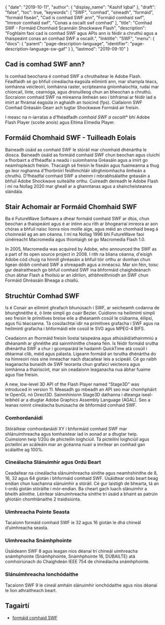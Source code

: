 {
  "date": "2019-10-11",
  "author": {
    "display_name": "Kashif Iqbal"
},
  "draft": "false",
  "toc": true,
  "keywords": [
"SWF",
"comhad",
"síneadh",
"formáid",
"formáid físeán",
"Cad is comhad SWF ann",
"Formáid comhaid swf",
"Imreoir comhaid swf",
"Conas a oscailt swf comhad"
],
  "title": "Comhad SWF - Formáid Chomhaid Scannáin Shockwave Flash",
  "description": "Foghlaim faoi cad is comhad SWF agus APIs ann is féidir a chruthú agus a thaispeáint conas an comhad SWF a oscailt.",
  "linktitle": "SWF",
  "menu": {
    "docs": {
      "parent": "page-description-language",
      "identifier": "page-description-language-sw-gaf"
}
},
  "lastmod": "2019-09-10"
}

## Cad is comhad SWF ann?

Is comhad beochana é comhad SWF a chruthaítear le Adobe Flash. Féadfaidh sé go bhfuil cineálacha éagsúla eilimintí ann, mar shampla téacs, íomhánna veicteoirí, íomhánna raster, scripteanna gníomhaíochta, rudaí mar chiorcail, línte, cearnóga, agus dronuilleog chun an bheochan a chruthú. Socraíonn comhaid SWF na míreanna ilmheán seo i bhfrámaí ar féidir iad a imirt ar fhrámaí éagsúla in aghaidh an tsoicind (fps). Ciallaíonn SWF Comhad Gréasáin Gearr ach tugtar Shockwave Formáid air freisin.

I measc na n-iarratas a d’fhéadfadh *comhaid SWF a oscailt** bhí Adobe Flash Player (scoite anois) agus Eltima Elmedia Player.

## Formáid Chomhaid SWF - Tuilleadh Eolais

Baineadh úsáid as comhaid SWF le stóráil mar chomhaid dhénártha le diosca. Baineadh úsáid as formáid comhaid SWF chun beochan agus cluichí a fhorbairt a d’fhéadfaí a neadú i suíomhanna Gréasáin agus a imirt go neamhspleách freisin. Thacaigh sé freisin le físeáin agus fuaimeanna a thug go leor roghanna d'fhorbróirí feidhmchláir idirghníomhacha ilmheán a chruthú. D’fhéadfaí comhaid SWF a sheinm i mbrabhsálaithe gréasáin a bhfuil Adobe Shockwave suiteáilte orthu. Cuireadh deireadh le Adobe Flash i mí na Nollag 2020 mar gheall ar a ghanntanas agus a shaincheisteanna slándála.

## Stair Achomair ar Formáid Chomhaid SWF

Ba é FutureWave Software a dhear formáid comhaid SWF ar dtús, chun beochan a thaispeáint agus é ar intinn acu rith ar bhogearraí imreora ar aon chóras a bhfuil naisc líonra níos moille aige, agus méid an chomhaid beag á choinneáil ag an am céanna. I mí na Nollag 1996 bhí FutureWave faoi úinéireacht Macromedia agus thiontaigh sé go Macromedia Flash 1.0.

In 2005, Macromedia was acquired by Adobe, who announced the SWF as a part of its open source project in 2008. I rith na bliana céanna, d'eisigh Adobe cód chuig na hinnill ghréasáin a bhfuil tóir orthu ar domhan chun ligean dóibh comhaid SWF a shreapadh agus a innéacsú. Mar sin féin, toisc gur dealraitheach go bhfuil comhaid SWF ina bhformáid chaighdeánach chun ábhar Flash a fhoilsiú ar an idirlíon, athbhreithníodh an SWF chun Formáid Ghréasáin Bheaga a chiallú.

## Struchtúr Comhad SWF

Is é Conair an eilimint ghrafach bhunúsach i SWF, ar seicheamh codanna de bhunghnéithe é, ó línte simplí go cuair Bezier. Cuidíonn na heilimintí simplí seo freisin le primitives breise eile a dhéanamh cosúil le ciúbanna, éilipsí, agus fiú téacsanna. Tá cosúlachtaí idir na primitives grafacha i SWF agus na heilimintí grafacha i bhformáidí eile cosúil le SVG agus MPEG-4 BIFS.

Ceadaíonn an fhormáid freisin liostaí taispeána agus athúsáid/athainmniú a dhéanamh ar ghnéithe atá sainmhínithe cheana féin. Is féidir formáid srutha dhénártha SWF a chur i gcomparáid le hadaimh QuickTime atá cosúil i dtéarmaí clib, méid agus pálasta. Ligeann formáid an tsrutha dhénártha do na himreoirí níos sine inneachar nach dtacaítear leis a scipeáil. Cé go raibh leaganacha bunaidh de SWF teoranta chun grafaicí veicteora agus íomhánna a thairiscint, mar sin ceadaíonn leaganacha nua ábhar fuaime agus físe freisin.

A new, low-level 3D API of the Flash Player named “Stage3D” was introduced in version 11. Measadh go mbeadh an API seo mar chomhpháirt le OpenGL nó Direct3D. Sainmhíníonn Stage3D dathanna i dteanga íseal-leibhéil ar a dtugtar Adobe Graphics Assembly Language (AGAL). Seo a leanas roinnt cineálacha bunúsacha de bhformáid comhaid SWF.

### Comhordanáidí

Stóráiltear comhordanáidí XY i bhformáid comhaid SWF mar shlánuimhreacha agus tomhaistear iad in aonad ar a dtugtar twip. Cuimsíonn twip 1/20ú de phicteilín loighciúil. Tá picteilíní loighciúil agus picteilíní an scáileáin mar an gcéanna nuair a imrítear an comhad gan scálaithe ag 100%.

### Cineálacha Slánuimhir agus Ordú Beart

Ceadaítear na cineálacha slánuimhreacha sínithe agus neamhshínithe de 8, 16, 32 agus 64 giotán i bhformáid comhaid SWF. Úsáidtear ordú beart beag endian chun luachanna slánuimhir a stóráil. Cé gur laistigh de bhearta, tá an t-ordú giotán stóráilte i mór-endian. Ba cheart gach luach slánuimhir a bheith ailínithe. Léirítear slánuimhreacha sínithe trí úsáid a bhaint as patrúin ghiotáin chomhlánaithe 2 traidisiúnta.

### Uimhreacha Pointe Seasta

Tacaíonn formáid comhaid SWF ie 32 agus 16 giotán le dhá chineál d’uimhreacha seasta.

### Uimhreacha Snámhphointe

Úsáideann SWF 8 agus leagan níos déanaí trí chineál uimhreacha snámhphointe (Snámhphointe, Snámhphointe 16, DÚBAILTE) atá comhoiriúnach do Chaighdeán IEEE 754 de chineálacha snámhphointe.

### Slánuimhreacha Ionchódaithe

Tacaíonn SWF 9 le cineál amháin slánuimhir ionchódaithe agus níos déanaí le líon athraitheach beart.

## Tagairtí

* [formáid comhaid SWF]( https://en.wikipedia.org/wiki/Swf)


